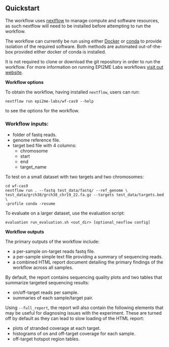 ## Quickstart

The workflow uses [nextflow](https://www.nextflow.io/) to manage compute and 
software resources, as such nextflow will need to be installed before attempting
to run the workflow.

The workflow can currently be run using either
[Docker](https://www.docker.com/products/docker-desktop) or
[conda](https://docs.conda.io/en/latest/miniconda.html) to provide isolation of
the required software. Both methods are automated out-of-the-box provided
either docker of conda is installed.

It is not required to clone or download the git repository in order to run the workflow.
For more information on running EPI2ME Labs workflows [visit out website](https://labs.epi2me.io/wfindex).

**Workflow options**

To obtain the workflow, having installed `nextflow`, users can run:

```
nextflow run epi2me-labs/wf-cas9 --help
```
to see the options for the workflow.

### Workflow inputs:
* folder of fastq reads.
* genome reference file.
* target bed file with 4 columns:
  * chromosome
  * start
  * end
  * target_name
 

To test on a small dataset with two targets and two chromosomes:
```shell
cd wf-cas9
nextflow run . --fastq test_data/fastq/ --ref_genome \
test_data/grch38/grch38_chr19_22.fa.gz --targets test_data/targets.bed \
-profile conda -resume
```

To evaluate on a larger dataset, use the evaluation script:
``` 
evaluation run_evaluation.sh <out_dir> [optional_nexflow config]
```
**Workflow outputs**

The primary outputs of the workflow include:

* a per-sample on-target reads fastq file. 
* a per-sample simple text file providing a summary of sequencing reads.
* a combined HTML report document detailing the primary findings of the workflow across all samples.

By default, the report contains sequencing quality plots and two tables that summarize targeted sequencing results:
* on/off-target reads per sample.
* summaries of each sample/target pair. 

Using `--full_report`, the report will also contain the following elements that may be useful for 
diagnosing issues with the experiment. These are turned off by default as they can lead to slow loading of the 
HTML report:
* plots of stranded coverage at each target.
* histograms of on and off-target coverage for each sample.
* off-target hotspot region tables.
